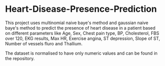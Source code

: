 # Heart-Disease-Presence-Prediction
This project uses multinomial naive baye's method and gaussian naive baye's method to predict the presence of heart disease in a patient based on different parameters like Age, Sex, Chest pain type, BP, Cholesterol, FBS over 120, EKG results, Max HR, Exercise angina, ST depression, Slope of ST, Number of vessels fluro and Thallium.

The dataset is normalised to have only numeric values and can be found in the repository.

